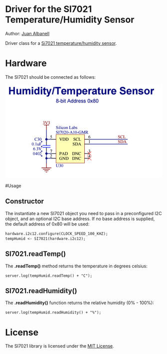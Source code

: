 Driver for the SI7021 Temperature/Humidity Sensor
===================================

Author: [Juan Albanell](https://github.com/juanderful11/)

Driver class for a [Si7021 temperature/humidity sensor](http://www.silabs.com/Support%20Documents/TechnicalDocs/Si7021.pdf).

# Hardware
The SI7021 should be connected as follows:

![SI7021 Circuit](./circuit.png)

#Usage

## Constructor
The instantiate a new SI7021 object you need to pass in a preconfigured I2C object, and an optional I2C base address. If no base address is supplied, the default address of 0x80 will be used:

```squirrel
hardware.i2c12.configure(CLOCK_SPEED_100_KHZ);
tempHumid <- SI7021(hardware.i2c12);
```

## SI7021.readTemp()
The **.readTemp()** method returns the temperature in degrees celsius:

```squirrel
server.log(tempHumid.readTemp() + "C");
```

## SI7021.readHumidity()
The **.readHumidity()** function returns the relative humidity (0% - 100%):

```squirrel
server.log(tempHumid.readHumidity() + "%");
```

# License
The SI7021 library is licensed under the [MIT License](./LICENSE).
